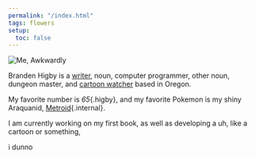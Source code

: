 ```yaml
---
permalink: "/index.html"
tags: flowers
setup:
  toc: false
---
```


<div class="me">

![Me, Awkwardly](/assets/images/headshot.jpeg)

<div>Branden Higby is a <a href="/garden" class="internal">writer</a>, noun, computer programmer, other noun, dungeon master, and <a href="/library" class="internal">cartoon watcher</a> based in Oregon.</div>

</div>



My favorite number is *65*{.higby}, and my favorite Pokemon is my shiny Araquanid, [Metroid](/pokemon){.internal}.

I am currently working on my first book, as well as developing a uh, like a cartoon or something,

i dunno
